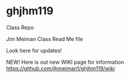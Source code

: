# ghjhm119
Class Repo


Jim Meiman Class Read Me file

Look here for updates!


NEW!  Here is out new WIKI page for information
https://github.com/jhmeiman1/ghjhm119/wiki
